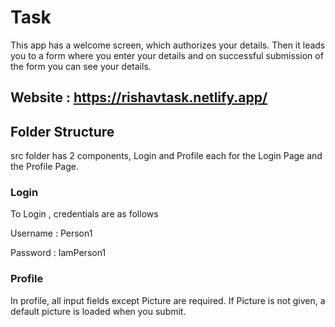 # Task
This app has a welcome screen, which authorizes your details. Then it leads you to a form where you enter your details and on successful submission of the form you can see your details.

## Website : https://rishavtask.netlify.app/

## Folder Structure

src folder has 2 components, Login and Profile each for the Login Page and the Profile Page.

### Login

To Login , credentials are as follows

Username : Person1

Password : IamPerson1

### Profile

In profile, all input fields except Picture are required.
If Picture is not given, a default picture is loaded when you submit.




